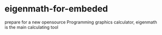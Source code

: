 # eigenmath-for-embeded
prepare for a new opensource Programming graphics calculator, eigenmath is the main calculating tool
